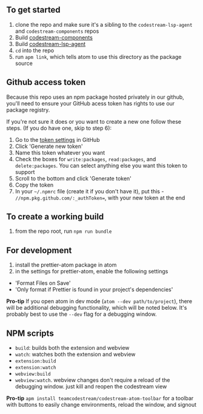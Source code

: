 ## To get started

1. clone the repo and make sure it's a sibling to the `codestream-lsp-agent` and `codestream-components` repos
2. Build [codestream-components](https://github.com/TeamCodeStream/codestream-components/blob/develop/README.md)
3. Build [codestream-lsp-agent](https://github.com/TeamCodeStream/codestream-lsp-agent/blob/develop/README.md)
4. `cd` into the repo
5. run `apm link`, which tells atom to use this directory as the package source

## Github access token

Because this repo uses an npm package hosted privately in our github, you'll need to ensure your GitHub acess token has rights to use our package registry.

If you're not sure it does or you want to create a new one follow these steps. (If you do have one, skip to step 6):

1. Go to the [token settings](https://github.com/settings/tokens) in GitHub
2. Click 'Generate new token'
3. Name this token whatever you want
4. Check the boxes for `write:packages`, `read:packages`, and `delete:packages`. You can select anything else you want this token to support
5. Scroll to the bottom and click 'Generate token'
6. Copy the token
7. In your `~/.npmrc` file (create it if you don't have it), put this - `//npm.pkg.github.com/:_authToken=`, with your new token at the end

## To create a working build

1. from the repo root, run `npm run bundle`

## For development

1. install the prettier-atom package in atom
2. in the settings for prettier-atom, enable the following settings

- 'Format Files on Save'
- 'Only format if Prettier is found in your project's dependencies'

**Pro-tip** If you open atom in dev mode (`atom --dev path/to/project`), there will be additional
debugging functionality, which will be noted below. It's probably best to use the
`--dev` flag for a debugging window.

## NPM scripts

- `build`: builds both the extension and webview
- `watch`: watches both the extension and webview
- `extension:build`
- `extension:watch`
- `webview:build`
- `webview:watch`. webview changes don't require a reload of the debugging window. just kill and reopen the codestream view

**Pro-tip** `apm install teamcodestream/codestream-atom-toolbar` for a toolbar with buttons to easily change environments, reload the window, and signout
